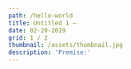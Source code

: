 ```yaml
---
path: /hello-world
title: Untitled 1 —
date: 02-20-2019
grid: 1 / 2
thumbnail: /assets/thumbnail.jpg
description: 'Premise:'
---
```


